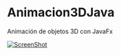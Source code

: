 # Animacion3DJava

Animación de objetos 3D con JavaFx <br>

[![ScreenShot]()](https://www.youtube.com/watch?v=00YsHqAnE2s)

